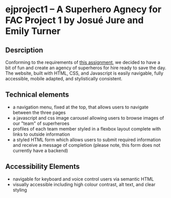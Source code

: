 # ejproject1 – A Superhero Agnecy for FAC Project 1 by Josué Jure and Emily Turner

## Desrciption

Conforming to the requirements of [this assignment](https://learn.foundersandcoders.com/course/syllabus/foundation/markup/project/), we decided to have a bit of fun and create an agency of superheros for hire ready to save the day. The website, built with HTML, CSS, and Javascript is easily navigable, fully accessible, mobile adapted, and stylistically consistent.  

## Technical elements

- a navigation menu, fixed at the top, that allows users to navigate between the three pages
- a javascript and css image carousel allowing users to browse images of our "team" of superheroes
- profiles of each team member styled in a flexbox layout complete with links to outside information
- a styled HTML form which allows users to submit required information and receive a message of completion (please note, this form does not currently have a backend)

## Accessibility Elements

- navigable for keyboard and voice control users via semantic HTML
- visually accessible including high colour contrast, alt text, and clear styling

